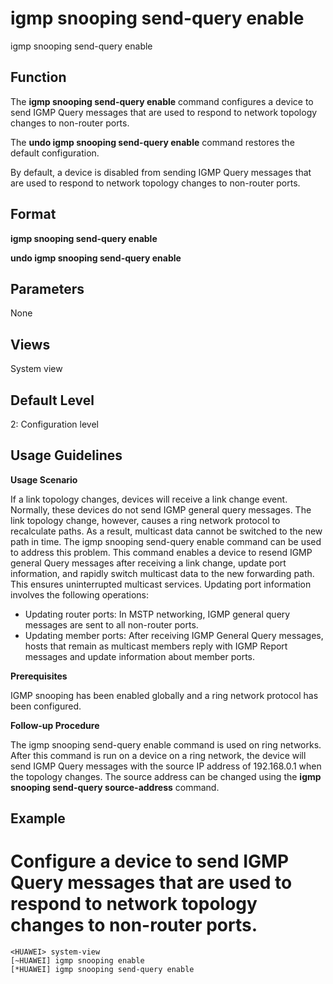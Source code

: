 igmp snooping send-query enable
===============================

igmp snooping send-query enable

Function
--------



The **igmp snooping send-query enable** command configures a device to send IGMP Query messages that are used to respond to network topology changes to non-router ports.

The **undo igmp snooping send-query enable** command restores the default configuration.



By default, a device is disabled from sending IGMP Query messages that are used to respond to network topology changes to non-router ports.


Format
------

**igmp snooping send-query enable**

**undo igmp snooping send-query enable**


Parameters
----------

None

Views
-----

System view


Default Level
-------------

2: Configuration level


Usage Guidelines
----------------

**Usage Scenario**

If a link topology changes, devices will receive a link change event. Normally, these devices do not send IGMP general query messages. The link topology change, however, causes a ring network protocol to recalculate paths. As a result, multicast data cannot be switched to the new path in time. The igmp snooping send-query enable command can be used to address this problem. This command enables a device to resend IGMP general Query messages after receiving a link change, update port information, and rapidly switch multicast data to the new forwarding path. This ensures uninterrupted multicast services. Updating port information involves the following operations:

* Updating router ports: In MSTP networking, IGMP general query messages are sent to all non-router ports.
* Updating member ports: After receiving IGMP General Query messages, hosts that remain as multicast members reply with IGMP Report messages and update information about member ports.

**Prerequisites**

IGMP snooping has been enabled globally and a ring network protocol has been configured.

**Follow-up Procedure**

The igmp snooping send-query enable command is used on ring networks. After this command is run on a device on a ring network, the device will send IGMP Query messages with the source IP address of 192.168.0.1 when the topology changes. The source address can be changed using the **igmp snooping send-query source-address** command.


Example
-------

# Configure a device to send IGMP Query messages that are used to respond to network topology changes to non-router ports.
```
<HUAWEI> system-view
[~HUAWEI] igmp snooping enable
[*HUAWEI] igmp snooping send-query enable

```